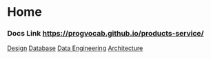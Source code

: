 # Home
### Docs Link https://progvocab.github.io/products-service/

[Design](design)
[Database](database)
[Data Engineering](data-engineering)
[Architecture](architecture)

